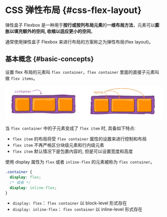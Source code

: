# CSS 弹性布局 {#css-flex-layout}

弹性盒子 Flexbox 是一种用于**按行或按列布局元素**的**一维布局方法**，元素可以**膨胀以填充额外的空间, 收缩以适应更小的空间**。

通常使用弹性盒子 Flexbox 来进行布局的方案称之为弹性布局(flex layout)。

## 基本概念 {#basic-concepts}

设置 flex 布局的元素叫 `flex container`，`flex container` 里面的直接子元素叫做 `flex items`。

![](images/flex/container-and-items.png)

当 `flex container` 中的子元素变成了 `flex item` 时, 具备如下特点:

- `flex item` 的布局将受 `flex container` 属性的设置来进行控制和布局
- `flex item` 不再严格区分块级元素和行内级元素
- `flex item` 默认情况下是包裹内容的, 但是可以设置宽度和高度

使用 display 属性为 `flex` 或者 `inline-flex` 的元素被称为 `flex container`。

```css
.container {
  display: flex;
  /* 或者 */
  display: inline-flex;
}
```

- `display: flex`： `flex container` 以 block-level 形式存在
- `display: inline-flex`： `flex container` 以 inline-level 形式存在
